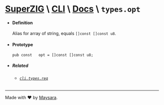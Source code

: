 
# **[SuperZIG](https://github.com/Super-ZIG)** \ **[CLI](../../README.md)** \ **[Docs](../readme.md)** \ **`types.opt`**

- #### **Definition**

    Alias for array of string, equals `[]const []const u8`.

- #### **Prototype**

    ```zig
    pub const   opt = []const []const u8;
    ```

- ##### Related

  - ###### [`cli.types.req`](./req.md)

---

Made with ❤️ by [Maysara](http://github.com/maysara-elshewehy).